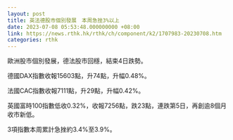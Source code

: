```yaml
---
layout: post
title: 英法德股市個別發展　本周急挫3%以上
date: 2023-07-08 05:53:48.000000000 +08:00
link: https://news.rthk.hk/rthk/ch/component/k2/1707983-20230708.htm
categories: rthk
---
```


歐洲股市個別發展，德法股市回穩，結束4日跌勢。

德國DAX指數收報15603點，升74點，升幅0.48%。

法國CAC指數收報7111點，升29點，升幅0.42%。

英國富時100指數低收0.32%，收報7256點，跌23點，連跌第5日，再創逾8個月收市新低。

3項指數本周累計急挫約3.4%至3.9%。
